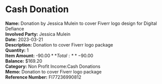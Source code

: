 # Cash Donation

**Name:** Donation by Jessica Mulein to cover Fiverr logo design for Digital Defiance  
**Involved Party:** Jessica Mulein  
**Date:** 2023-03-21  
**Description:** Donation to cover Fiverr logo package  
**Quantity:** 1  
**Item Amount:** -$90.00  
**Total:** -$90.00  
**Balance:** $169.20  
**Category:** Non Profit Income:Cash Donations  
**Memo:** Donation to cover Fiverr logo package  
**Reference Number:** FI77236990812  
